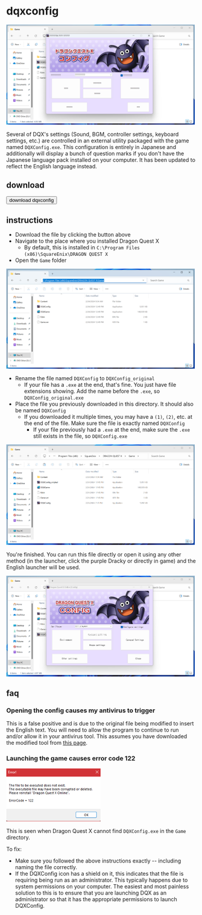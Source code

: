 # dqxconfig

<a href="/asset/dqxconfig/ja_config_opened.png">
  <img src="asset/dqxconfig/ja_config_opened.png" width="500">
<a>

Several of DQX's settings (Sound, BGM, controller settings, keyboard settings, etc.) are controlled in an external utility packaged with the game named `DQXConfig.exe`. This configuration is entirely in Japanese and additionally will display a bunch of question marks if you don't have the Japanese language pack installed on your computer. It has been updated to reflect the English language instead.

## download

<button onclick="window.location.href='https://github.com/dqx-translation-project/dqx_en_config/releases/latest/download/DQXConfig.exe';">download dqxconfig</button> 

## instructions

- Download the file by clicking the button above
- Navigate to the place where you installed Dragon Quest X
  - By default, this is installed in `C:\Program Files (x86)\SquareEnix\DRAGON QUEST X`
- Open the `Game` folder

<a href="/asset/dqxconfig/game_directory.png">
  <img src="asset/dqxconfig/game_directory.png" width="500">
<a>

- Rename the file named `DQXConfig` to `DQXConfig_original`
  - If your file has a `.exe` at the end, that's fine. You just have file extensions showing. Add the name before the `.exe`, so `DQXConfig_original.exe`
- Place the file you previously downloaded in this directory. It should also be named `DQXConfig`
  - If you downloaded it multiple times, you may have a `(1)`, `(2)`, etc. at the end of the file. Make sure the file is exactly named `DQXConfig`
    - If your file previously had a `.exe` at the end, make sure the `.exe` still exists in the file, so `DQXConfig.exe`

<a href="/asset/dqxconfig/replaced_file.png">
  <img src="asset/dqxconfig/replaced_file.png" width="500">
<a>

You're finished. You can run this file directly or open it using any other method (in the launcher, click the purple Dracky or directly in game) and the English launcher will be used.

<a href="/asset/dqxconfig/en_config_opened.png">
  <img src="asset/dqxconfig/en_config_opened.png" width="500">
</a>

## faq

### Opening the config causes my antivirus to trigger

This is a false positive and is due to the original file being modified to insert the English text. You will need to allow the program to continue to run and/or allow it in your antivirus tool. This assumes you have downloaded the modified tool from [this page](#download).

### Launching the game causes error code 122

<a href="/asset/dqxconfig/error_code_122.png">
  <img src="asset/dqxconfig/error_code_122.png" width="250">
</a>

This is seen when Dragon Quest X cannot find `DQXConfig.exe` in the `Game` directory.

To fix:

- Make sure you followed the above instructions exactly -- including naming the file correctly.
- If the DQXConfig icon has a shield on it, this indicates that the file is requiring being run as an administrator. This typically happens due to system permissions on your computer. The easiest and most painless solution to this is to ensure that you are launching DQX as an administrator so that it has the appropriate permissions to launch DQXConfig.
